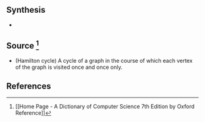 ## Synthesis
- 
## Source [^1]
- (Hamilton cycle) A cycle of a graph in the course of which each vertex of the graph is visited once and once only.
## References

[^1]: [[Home Page - A Dictionary of Computer Science 7th Edition by Oxford Reference]]